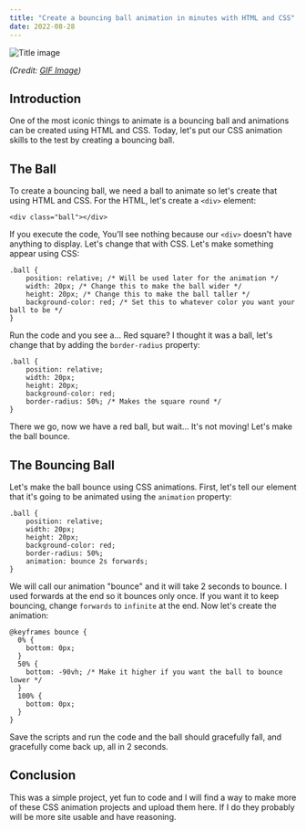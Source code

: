 ```yaml
---
title: "Create a bouncing ball animation in minutes with HTML and CSS"
date: 2022-08-28
---
```


![Title image](https://gifimage.net/wp-content/uploads/2017/10/bouncy-ball-gif-12.gif)

*(Credit: [GIF Image](https://gifimage.net/bouncy-ball-gif-12/))*

 ## Introduction
One of the most iconic things to animate is a bouncing ball and animations can be created using HTML and CSS. Today, let's put our CSS animation skills to the test by creating a bouncing ball.

## The Ball

To create a bouncing ball, we need a ball to animate so let's create that using HTML and CSS. For the HTML, let's create a `<div>` element:
```
<div class="ball"></div>
```
If you execute the code, You'll see nothing because our `<div>` doesn't have anything to display. Let's change that with CSS. Let's make something appear using CSS:
```
.ball {
    position: relative; /* Will be used later for the animation */
    width: 20px; /* Change this to make the ball wider */
    height: 20px; /* Change this to make the ball taller */
    background-color: red; /* Set this to whatever color you want your ball to be */
}
```
Run the code and you see a... Red square? I thought it was a ball, let's change that by adding the `border-radius` property:
```
.ball {
    position: relative;
    width: 20px; 
    height: 20px; 
    background-color: red; 
    border-radius: 50%; /* Makes the square round */ 
}
```

There we go, now we have a red ball, but wait... It's not moving! Let's make the ball bounce.

## The Bouncing Ball

Let's make the ball bounce using CSS animations. First, let's tell our element that it's going to be animated using the `animation` property:
```
.ball {
    position: relative;
    width: 20px; 
    height: 20px; 
    background-color: red; 
    border-radius: 50%;
    animation: bounce 2s forwards;
}
```
We will call our animation "bounce" and it will take 2 seconds to bounce. I used forwards at the end so it bounces only once. If you want it to keep bouncing, change `forwards` to `infinite` at the end. Now let's create the animation:
```
@keyframes bounce {
  0% {
    bottom: 0px;
  }
  50% {
    bottom: -90vh; /* Make it higher if you want the ball to bounce lower */
  }
  100% {
    bottom: 0px;
  }
}
```
Save the scripts and run the code and the ball should gracefully fall, and gracefully come back up, all in 2 seconds.

## Conclusion
This was a simple project, yet fun to code and I will find a way to make more of these CSS animation projects and upload them here. If I do they probably will be more site usable and have reasoning.

